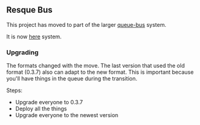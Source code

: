## Resque Bus

This project has moved to part of the larger [queue-bus](https://github.com/queue-bus/queue-bus) system.

It is now [here](https://github.com/queue-bus/resque-bus) system.

### Upgrading

The formats changed with the move. The last version that used the old format (0.3.7) also can adapt to the new format. This is important because you'll have things in the queue during the transition.

Steps:

* Upgrade everyone to 0.3.7
* Deploy all the things
* Upgrade everyone to the newest version
